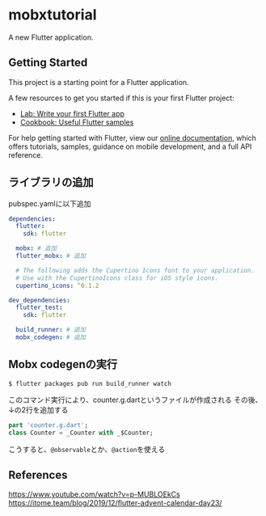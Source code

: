 # mobxtutorial

A new Flutter application.

## Getting Started

This project is a starting point for a Flutter application.

A few resources to get you started if this is your first Flutter project:

- [Lab: Write your first Flutter app](https://flutter.dev/docs/get-started/codelab)
- [Cookbook: Useful Flutter samples](https://flutter.dev/docs/cookbook)

For help getting started with Flutter, view our
[online documentation](https://flutter.dev/docs), which offers tutorials,
samples, guidance on mobile development, and a full API reference.

## ライブラリの追加
pubspec.yamlに以下追加

```yaml
dependencies:
  flutter:
    sdk: flutter

  mobx: # 追加
  flutter_mobx: # 追加

  # The following adds the Cupertino Icons font to your application.
  # Use with the CupertinoIcons class for iOS style icons.
  cupertino_icons: ^0.1.2

dev_dependencies:
  flutter_test:
    sdk: flutter

  build_runner: # 追加
  mobx_codegen: # 追加
```

## Mobx codegenの実行
```
$ flutter packages pub run build_runner watch
```
このコマンド実行により、counter.g.dartというファイルが作成される
その後、↓の2行を追加する
```dart
part 'counter.g.dart';
class Counter = _Counter with _$Counter;
```

こうすると、`@observable`とか、`@action`を使える

## References
https://www.youtube.com/watch?v=p-MUBLOEkCs  
https://itome.team/blog/2019/12/flutter-advent-calendar-day23/
